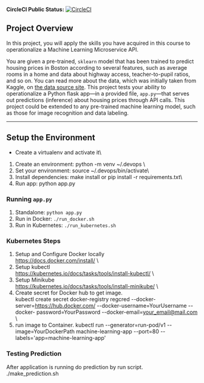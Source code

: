 **CircleCI Public Status:** [![CircleCI](https://circleci.com/gh/chalalaz/ml-microservice-kubernetes.svg?style=svg)](https://circleci.com/gh/chalalaz/ml-microservice-kubernetes)

## Project Overview

In this project, you will apply the skills you have acquired in this course to operationalize a Machine Learning Microservice API. 

You are given a pre-trained, `sklearn` model that has been trained to predict housing prices in Boston according to several features, such as average rooms in a home and data about highway access, teacher-to-pupil ratios, and so on. You can read more about the data, which was initially taken from Kaggle, on [the data source site](https://www.kaggle.com/c/boston-housing). This project tests your ability to operationalize a Python flask app—in a provided file, `app.py`—that serves out predictions (inference) about housing prices through API calls. This project could be extended to any pre-trained machine learning model, such as those for image recognition and data labeling.

---

## Setup the Environment

* Create a virtualenv and activate it\
1. Create an environment: python -m venv ~/.devops \
2. Set your environment: source ~/.devops/bin/activate\
3. Install dependencies: make install or pip install -r requirements.txt\
4. Run app: python app.py

### Running `app.py`

1. Standalone:  `python app.py`
2. Run in Docker:  `./run_docker.sh`
3. Run in Kubernetes:  `./run_kubernetes.sh`

### Kubernetes Steps

1. Setup and Configure Docker locally\
   https://docs.docker.com/install/ \
2. Setup kubectl\
   https://kubernetes.io/docs/tasks/tools/install-kubectl/ \
3. Setup Minikube\
   https://kubernetes.io/docs/tasks/tools/install-minikube/ \
4. Create secret for Docker hub to get image.\
   kubectl create secret docker-registry regcred --docker-server=https://hub.docker.com/ --docker-username=YourUsername --docker-    password=YourPassword --docker-email=your_email@mail.com \
5. run image to Container.
kubectl run --generator=run-pod/v1 --image=YourDockerPath machine-learning-app --port=80 --labels='app=machine-learning-app'

### Testing Prediction 
   After application is running do prediction by run script.\
   ./make_prediction.sh
